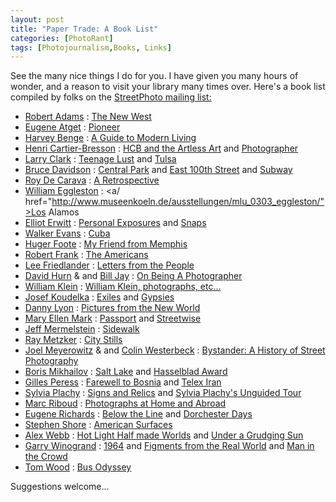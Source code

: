 ```yaml
---
layout: post
title: "Paper Trade: A Book List"
categories: [PhotoRant]
tags: [Photojournalism,Books, Links]
---
```

See the many nice things I do for you. I have given you many hours of wonder, and a reason to visit your library many times over. Here's a book list compiled by folks on the <a href="http://topica.com/lists/streetphoto/read?sort=d" target="linkframe">StreetPhoto mailing list:</a>

<!--more-->

 - <a href="http://www.profotos.com/education/referencedesk/masters/masters/robertadams/robertadams.shtml">Robert
		Adams</a> : <a href="http://www.artbook.com/3883754617.html">The New West</a>
 - <a href="http://www.absolutearts.com/artsnews/2001/10/06/29200.html">Eugene Atget</a> : <a href="http://www.aspp.com/bookreviews/reviews/lemagny.html">Pioneer</a>
 - <a href="http://www.harveybenge.com/purchase.html">Harvey Benge</a> : <a href="http://www.dewilewispublishing.com/PHOTOGRAPHY/Harvey_Benge.html">A Guide to Modern Living</a>
 - <a href="http://www.photology.com/bresson/">Henri Cartier-Bresson</a> : <a href="http://hallphotographers.com/individual_photographers/320.shtml">HCB and the Artless Art</a> and <a href="http://www.thameshudson.co.uk/books/Henri_Cartier-Bresson:_Photographer/0500541795.mxs/27/0/">Photographer</a>
 - <a href="http://www.pavementmagazine.com/larry_clark.html">Larry Clark</a> : <a href="http://hallsocial.com/index.php/Mode/product/AsinSearch/0940512491/name/Teenage%2520Lust%2520%2528Japanese%2520Version%2529/browse/3048861/page/1">Teenage Lust</a> and <a href="http://www.tfaoi.com/newsm1/n1m155.htm">Tulsa</a>
 - <a href="http://www.digitaljournalist.org/issue9807/nutsandbolts.htm">Bruce Davidson</a> : <a href="http://www.eyestorm.com/magnum/bdavidson.asp">Central Park</a> and <a href="http://www.eltunel.net/product/0971368139/AsinSearch/14/">East 100th Street</a> and <a href="http://www.josephbellows.com/davidson.html">Subway</a>
 - <a href="http://www.frif.com/cat97/a-e/conversa.html">Roy De Carava</a> : <a href="http://www.amazon.com/exec/obidos/tg/detail/-/0870701274/qid=1055985524/sr=1-1/ref=sr_1_1/102-1449535-8155338?v=glance&s=books">A Retrospective</a>
 - <a href="http://www.salon.com/people/bc/1999/09/07/eggleston/">William Eggleston</a> : <a/ href="http://www.museenkoeln.de/ausstellungen/mlu_0303_eggleston/">Los Alamos</a>
 - <a href="http://www.magnumphotos.com/c/htm/TreePf.aspx?E=29YL53IRYAK">Elliot Erwitt</a> : <a href="http://www.metroactive.com/papers/metro/02.04.99/art-9905.html">Personal Exposures</a> and <a href="http://www.thelibraryshop.org/elersnap.html">Snaps</a>
 - <a href="http://xroads.virginia.edu/~UG97/fsa/welcome.html">Walker Evans</a> : <a href="http://www.aspp.com/bookreviews/reviews/evans2.html">Cuba</a>
 - <a href="http://www.tribes.org/magazine/issue10/huger_foote_untitled_tm10.htm">Huger Foote</a> : <a href="http://www.davidluskgallery.com/artists/foote/book.htm">My Friend from Memphis</a>
 - <a href="http://www.yale.edu/amstud/r66/fr1.html">Robert Frank</a> : <a href="http://m2.aol.com/UvGotMail/frank/frank.html">The Americans</a>
 - <a href="http://www.artcyclopedia.com/artists/friedlander_lee.html">Lee Friedlander</a> : <a href="http://photography.about.com/library/weekly/aa110199c.htm">Letters from the People</a>
 - <a href="http://www.magnumphotos.com/c/htm/TreePf.aspx?E=29YL53UIZ@Q&Det=T">David Hurn</a> &amp; and <a href="http://www.photoeye.com/lists.html">Bill Jay</a> : <a href="http://www.lenswork.com/obp.htm">On Being A Photographer</a>
 - <a href="http://www.designboom.com/portrait/klein_bio.html">William Klein</a> : <a href="http://www.npr.org/display_pages/features/feature_1238966.html">William Klein, photographs, etc...</a>
 - <a href="http://www.radio.cz/en/article/36309">Josef Koudelka</a> : <a href="http://www.zonezero.com/shop/new6.html">Exiles</a> and <a href="http://www.amazon.com/exec/obidos/tg/detail/-/0893814911/102-1449535-8155338?vi=glance">Gypsies</a>
 - <a href="http://www.brown.edu/Facilities/David_Winton_Bell_Gallery/lyon.html">Danny Lyon</a> : <a href="http://www.geh.org/ne/mismi2/m197001420002_ful.html">Pictures from the New World</a>
 - <a href="http://www.digitaljournalist.org/issue9903/mark01.htm">Mary Ellen Mark</a> : <a href="http://www.maryellenmark.com/">Passport</a> and <a href="http://www.aperture.org/photographers_details.php?photographer_id=113">Streetwise</a>
 - <a href="http://www.billcharles.com/merm/jeffmermelstein_1.htm">Jeff Mermelstein</a> : <a href="http://www.absolutearts.com/artsnews/2001/11/23/29381.html">Sidewalk</a>
 - <a href="http://www.laurencemillergallery.com/metzkerbio.htm">Ray Metzker</a> : <a href="http://www.peterfetterman.com/show2/gallery.html">City Stills</a>
 - <a href="http://www.joelmeyerowitz.com/">Joel Meyerowitz</a> &amp; and <a href="http://www.twbookmark.com/authors/43/637/">Colin Westerbeck</a> : <a href="http://www.twbookmark.com/books/48/0821227262/chapter_excerpt13605.html">Bystander: A History of Street Photography</a>
 - <a href="http://www.artukraine.com/photoart/photoukr.htm">Boris Mikhailov</a> : <a href="http://www.theglobalist.com/photo/saltlake/mikhailov.shtml">Salt Lake</a> and <a href="http://www.hasselbladfoundation.org/mikhailove.html">Hasselblad Award</a>
 - <a href="http://globetrotter.berkeley.edu/Peress/peress-con0.html">Gilles Peress</a> : <a href="http://www.buyindies.com/listings/9/6/961786524078.html">Farewell to Bosnia</a> and <a href="http://www.artsmia.org/get-the-picture/print/peress.shtml">Telex Iran</a>
 - <a href="http://www.upenn.edu/ARG/archive/plachy/plachy.html">Sylvia Plachy</a> : <a href="http://www.dirckhalstead.org/issue0004/bookreview.htm">Signs and Relics</a> and <a href="http://www.officialtomwaits.com/music/m_g_ut.htm">Sylvia Plachy's Unguided Tour</a>
 - <a href="http://www.icp.org/infinity/2003/Marc_Riboud.html">Marc Riboud</a> : <a href="http://www.iht.com/articles/82296.html">Photographs at Home and Abroad</a>
 - <a href="http://www.irish-photography.com/exhibitions/richards.html">Eugene Richards</a> : <a href="http://www.aperture.org/photographers_details.php?photographer_id=156">Below the Line</a> and <a href="http://www.amazon.com/exec/obidos/ASIN/0714840017/102-1449535-8155338">Dorchester Days</a>
 - <a href="http://www.afterimagegallery.com/shore.htm">Stephen Shore</a> : <a href="http://www.tate.org.uk/modern/exhibitions/cruelandtender/shore.htm">American Surfaces</a>
 - <a href="http://www.nationalgeographic.com/photography/biographies/webb.html">Alex Webb</a> : <a href="http://www.csus.edu/design/events/alexwebb.htm">Hot Light Half made Worlds</a> and <a href="http://www.eltunel.net/search/books/AuthorSearch/Alex+Webb/17/">Under a Grudging Sun</a>
 - <a href="http://www.masters-of-photography.com/W/winogrand/winogrand.html">Garry Winogrand</a> : <a href="http://www.mocp.org/mocp062500/viewwinogrand1964.htm">1964</a> and <a href="http://www.photo.net/books/winogrand">Figments from the Real World</a> and <a href="http://www.artmag.com/museums/a_greab/agblsps/agblspsc.html">Man in the Crowd</a>
 - <a href="http://www.irish-photography.com/exhibitions/twood.html">Tom Wood</a> : <a href="http://www.art-in.de/incmeldung.php?id=247">Bus Odyssey</a>

Suggestions welcome...
